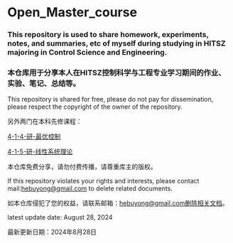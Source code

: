 # Open_Master_course

### This repository is used to share homework, experiments, notes, and summaries, etc of myself during studying in HITSZ majoring in Control Science and Engineering.

### 本仓库用于分享本人在HITSZ控制科学与工程专业学习期间的作业、实验、笔记、总结等。

This repository is shared for free, please do not pay for dissemination, please respect the copyright of the owner of the repository.

另外两门在本科先修课程：

[4-1-4-研-最优控制](https://github.com/hebuyong/HITSZ_Auto_Bachelor_OpenRepository/tree/main/4-1-4-%E7%A0%94-%E6%9C%80%E4%BC%98%E6%8E%A7%E5%88%B6)

[4-1-5-研-线性系统理论](https://github.com/hebuyong/HITSZ_Auto_Bachelor_OpenRepository/tree/main/4-1-5-%E7%A0%94-%E7%BA%BF%E6%80%A7%E7%B3%BB%E7%BB%9F%E7%90%86%E8%AE%BA)

本仓库免费分享，请勿付费传播，请尊重库主的版权。

If this repository violates your rights and interests, please contact mail:hebuyong@gmail.com to delete related documents.

如本仓库侵犯了您的权益，请联系邮箱：hebuyong@gmail.com删除相关文档。

latest update date: August 28, 2024

最新更新日期：2024年8月28日
